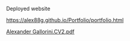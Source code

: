 
Deployed website

https://alex88g.github.io/Portfolio/portfolio.html


























[Alexander Gallorini.CV2.pdf](https://github.com/alex88g/Portfolio/files/11545707/Alexander.Gallorini.CV2.pdf)
